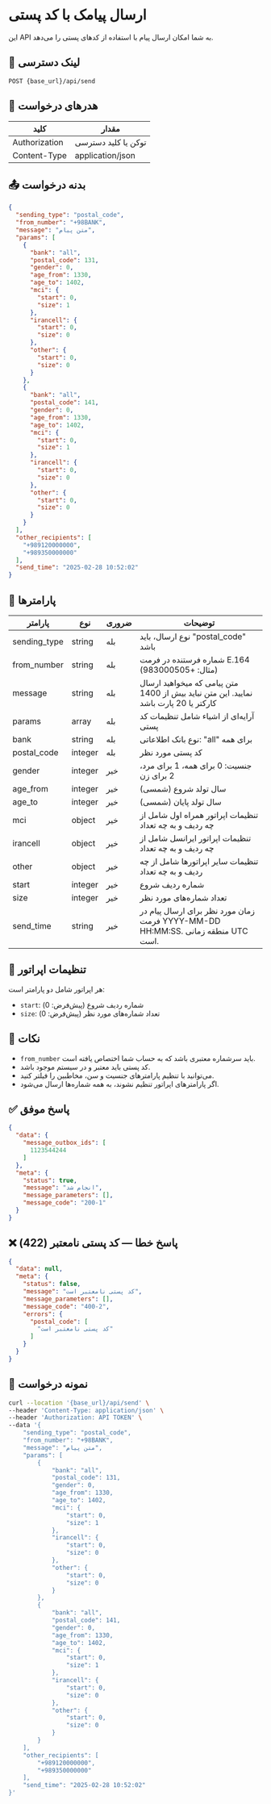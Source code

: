 # ارسال پیامک با کد پستی

این API به شما امکان ارسال پیام با استفاده از کدهای پستی را می‌دهد.

## 📍 لینک دسترسی

```
POST {base_url}/api/send
```

## 🧾 هدرهای درخواست

| کلید          | مقدار               |
|---------------|---------------------|
| Authorization | توکن یا کلید دسترسی |
| Content-Type  | application/json    |

## 📤 بدنه درخواست

```json
{
  "sending_type": "postal_code",
  "from_number": "+98BANK",
  "message": "متن پیام",
  "params": [
    {
      "bank": "all",
      "postal_code": 131,
      "gender": 0,
      "age_from": 1330,
      "age_to": 1402,
      "mci": {
        "start": 0,
        "size": 1
      },
      "irancell": {
        "start": 0,
        "size": 0
      },
      "other": {
        "start": 0,
        "size": 0
      }
    },
    {
      "bank": "all",
      "postal_code": 141,
      "gender": 0,
      "age_from": 1330,
      "age_to": 1402,
      "mci": {
        "start": 0,
        "size": 1
      },
      "irancell": {
        "start": 0,
        "size": 0
      },
      "other": {
        "start": 0,
        "size": 0
      }
    }
  ],
  "other_recipients": [
    "+989120000000",
    "+989350000000"
  ],
  "send_time": "2025-02-28 10:52:02"
}
```

## 📝 پارامترها

| پارامتر      | نوع     | ضروری | توضیحات                                                                              |
|--------------|---------|-------|--------------------------------------------------------------------------------------|
| sending_type | string  | بله   | نوع ارسال، باید "postal_code" باشد                                                   |
| from_number  | string  | بله   | شماره فرستنده در فرمت E.164 (مثال: +983000505)                                       |
| message      | string  | بله   | متن پیامی که میخواهید ارسال نمایید. این متن نباید بیش از 1400 کارکتر یا 20 پارت باشد |
| params       | array   | بله   | آرایه‌ای از اشیاء شامل تنظیمات کد پستی                                               |
| bank         | string  | بله   | نوع بانک اطلاعاتی: "all" برای همه                                                    |
| postal_code  | integer | بله   | کد پستی مورد نظر                                                                     |
| gender       | integer | خیر   | جنسیت: 0 برای همه، 1 برای مرد، 2 برای زن                                             |
| age_from     | integer | خیر   | سال تولد شروع (شمسی)                                                                 |
| age_to       | integer | خیر   | سال تولد پایان (شمسی)                                                                |
| mci          | object  | خیر   | تنظیمات اپراتور همراه اول شامل از چه ردیف و به چه تعداد                              |
| irancell     | object  | خیر   | تنظیمات اپراتور ایرانسل شامل از چه ردیف و به چه تعداد                                |
| other        | object  | خیر   | تنظیمات سایر اپراتورها شامل از چه ردیف و به چه تعداد                                 |
| start        | integer | خیر   | شماره ردیف شروع                                                                      |
| size         | integer | خیر   | تعداد شماره‌های مورد نظر                                                             |
| send_time    | string  | خیر   | زمان مورد نظر برای ارسال پیام در فرمت YYYY-MM-DD HH:MM:SS. منطقه زمانی UTC است.      |

## 📝 تنظیمات اپراتور

هر اپراتور شامل دو پارامتر است:

- `start`: شماره ردیف شروع (پیش‌فرض: 0)
- `size`: تعداد شماره‌های مورد نظر (پیش‌فرض: 0)

## 📝 نکات

- `from_number` باید سرشماره معتبری باشد که به حساب شما اختصاص یافته است.
- کد پستی باید معتبر و در سیستم موجود باشد.
- می‌توانید با تنظیم پارامترهای جنسیت و سن، مخاطبین را فیلتر کنید.
- اگر پارامترهای اپراتور تنظیم نشوند، به همه شماره‌ها ارسال می‌شود.

## ✅ پاسخ موفق

```json
{
  "data": {
    "message_outbox_ids": [
      1123544244
    ]
  },
  "meta": {
    "status": true,
    "message": "انجام شد",
    "message_parameters": [],
    "message_code": "200-1"
  }
}
```

## ❌ پاسخ خطا — کد پستی نامعتبر (422)

```json
{
  "data": null,
  "meta": {
    "status": false,
    "message": "کد پستی نامعتبر است",
    "message_parameters": [],
    "message_code": "400-2",
    "errors": {
      "postal_code": [
        "کد پستی نامعتبر است"
      ]
    }
  }
}
```

## 🧪 نمونه درخواست

```bash
curl --location '{base_url}/api/send' \
--header 'Content-Type: application/json' \
--header 'Authorization: API TOKEN' \
--data '{
    "sending_type": "postal_code",
    "from_number": "+98BANK",
    "message": "متن پیام",
    "params": [
        {
            "bank": "all",
            "postal_code": 131,
            "gender": 0,
            "age_from": 1330,
            "age_to": 1402,
            "mci": {
                "start": 0,
                "size": 1
            },
            "irancell": {
                "start": 0,
                "size": 0
            },
            "other": {
                "start": 0,
                "size": 0
            }
        },
        {
            "bank": "all",
            "postal_code": 141,
            "gender": 0,
            "age_from": 1330,
            "age_to": 1402,
            "mci": {
                "start": 0,
                "size": 1
            },
            "irancell": {
                "start": 0,
                "size": 0
            },
            "other": {
                "start": 0,
                "size": 0
            }
        }
    ],
    "other_recipients": [
        "+989120000000",
        "+989350000000"
    ],
    "send_time": "2025-02-28 10:52:02"
}'
```
